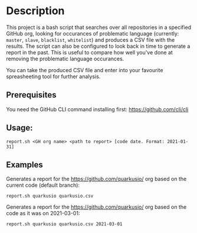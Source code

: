 # Description
This project is a bash script that searches over all repositories in a specified GitHub org, looking for occurances of problematic language (currently: `master`, `slave`, `blacklist`, `whitelist`) and produces a CSV file with the results. The script can also be configured to look back in time to generate a report in the past. This is useful to compare how well you've done at removing the problematic language occurances.

You can take the produced CSV file and enter into your favourite spreasheeting tool for further analysis.

## Prerequisites
You need the GitHub CLI command installing first: https://github.com/cli/cli

## Usage:

    report.sh <GH org name> <path to report> [code date. Format: 2021-01-31]
    
    
## Examples

Generates a report for the https://github.com/quarkusio/ org based on the current code (default branch):

    report.sh quarkusio quarkusio.csv

Generates a report for the https://github.com/quarkusio/ org based on the code as it was on 2021-03-01:

    report.sh quarkusio quarkusio.csv 2021-03-01
